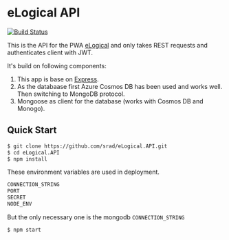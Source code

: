 # eLogical API

[![Build Status](http://sedrad.com:8080/buildStatus/icon?job=eLogical.API)](http://sedrad.com:8080/job/eLogical.API/)

This is the API for the PWA [eLogical](https://github.com/srad/eLogical) and only takes REST
requests and authenticates client with JWT.

It's build on following components:

1. This app is base on [Express](https://www.npmjs.com/package/express).
1. As the databaase first Azure Cosmos DB has been used and works well. Then switching to MongoDB protocol.
1. Mongoose as client for the database (works with Cosmos DB and Monogo).

## Quick Start

```bash
$ git clone https://github.com/srad/eLogical.API.git
$ cd eLogical.API
$ npm install
```

These environment variables are used in deployment.

```bash
CONNECTION_STRING
PORT
SECRET
NODE_ENV
```

But the only necessary one is the mongodb `CONNECTION_STRING`

```bash
$ npm start
```
